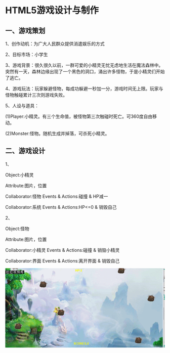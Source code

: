 # HTML5游戏设计与制作

## 一、游戏策划

1、创作动机：为广大人民群众提供消遣娱乐的方式

2、目标市场：小学生

3、游戏背景：很久很久以前，一群可爱的小精灵无忧无虑地生活在魔法森林中。突然有一天，森林边缘出现了一个黑色的洞口，涌出许多怪物，于是小精灵们开始了逃亡。

4、游戏玩法：玩家躲避怪物，每成功躲避一秒加一分，游戏时间无上限。玩家与怪物触碰累计三次则游戏失败。

5、人设与道具：

(1)Player:小精灵。有三个生命值，被怪物第三次触碰时死亡。可360度自由移动。

(2)Monster:怪物。随机生成并掉落，可杀死小精灵。

## 二、游戏设计

1、

Object:小精灵  

Attribute:图片，位置 

Collaborator:怪物  Events & Actions:碰撞 & HP减一

Collaborator:系统  Events & Actions:HP<=0 & 销毁自己

2、 

Object:怪物    

Attribute:图片，位置   

Collaborator:小精灵 Events & Actions:碰撞 & 销毁小精灵

Collaborator:界面 Events & Actions:离开界面 & 销毁自己


![](images/动画.gif)